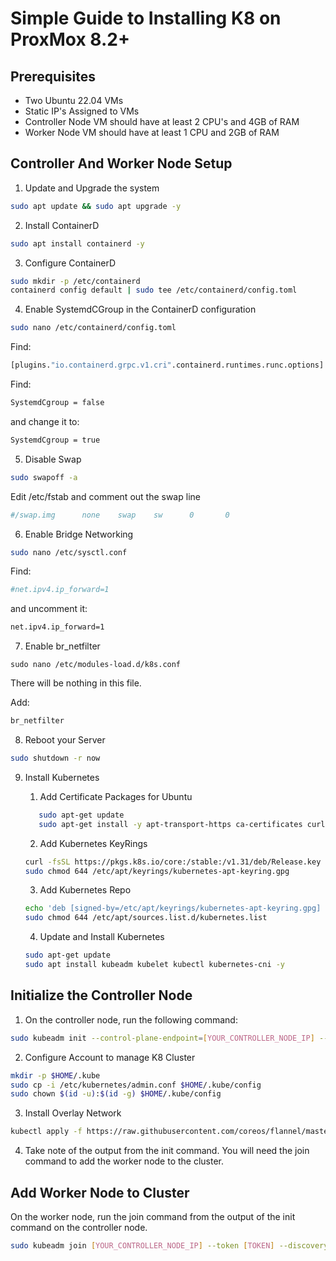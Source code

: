 # Simple Guide to Installing K8 on ProxMox 8.2+

## Prerequisites
- Two Ubuntu 22.04 VMs
- Static IP's Assigned to VMs
- Controller Node VM should have at least 2 CPU's and 4GB of RAM
- Worker Node VM should have at least 1 CPU and 2GB of RAM

## Controller And Worker Node Setup

1. Update and Upgrade the system
```bash 
sudo apt update && sudo apt upgrade -y
```

2. Install ContainerD
```bash
sudo apt install containerd -y
```

3. Configure ContainerD
```bash
sudo mkdir -p /etc/containerd
containerd config default | sudo tee /etc/containerd/config.toml
```

4. Enable SystemdCGroup in the ContainerD configuration
```bash
sudo nano /etc/containerd/config.toml
```

Find:

```bash
[plugins."io.containerd.grpc.v1.cri".containerd.runtimes.runc.options]
```

Find:

```bash
SystemdCgroup = false
```

and change it to: 

```bash
SystemdCgroup = true
```

5. Disable Swap
```bash
sudo swapoff -a
```

Edit /etc/fstab and comment out the swap line
```bash
#/swap.img      none    swap    sw      0       0
```

6. Enable Bridge Networking
```bash
sudo nano /etc/sysctl.conf
```

Find:

```bash
#net.ipv4.ip_forward=1
```

and uncomment it:

```bash
net.ipv4.ip_forward=1
```

7. Enable br_netfilter
```bash_
sudo nano /etc/modules-load.d/k8s.conf
```

There will be nothing in this file.

Add:

```bash	
br_netfilter
```

8. Reboot your Server
```bash
sudo shutdown -r now
```

9. Install Kubernetes
	1. Add Certificate Packages for Ubuntu
	```bash
	   sudo apt-get update
	   sudo apt-get install -y apt-transport-https ca-certificates curl gnupg
    ```

	2. Add Kubernetes KeyRings
	```bash
    curl -fsSL https://pkgs.k8s.io/core:/stable:/v1.31/deb/Release.key | sudo gpg --dearmor -o /etc/apt/keyrings/kubernetes-apt-keyring.gpg
    sudo chmod 644 /etc/apt/keyrings/kubernetes-apt-keyring.gpg 
	```

	3. Add Kubernetes Repo
	```bash
    echo 'deb [signed-by=/etc/apt/keyrings/kubernetes-apt-keyring.gpg] https://pkgs.k8s.io/core:/stable:/v1.31/deb/ /' | sudo tee /etc/apt/sources.list.d/kubernetes.list
    sudo chmod 644 /etc/apt/sources.list.d/kubernetes.list
    ```

	4. Update and Install Kubernetes
	```bash
    sudo apt-get update
    sudo apt install kubeadm kubelet kubectl kubernetes-cni -y
	```

## Initialize the Controller Node

1. On the controller node, run the following command:
```bash
sudo kubeadm init --control-plane-endpoint=[YOUR_CONTROLLER_NODE_IP] --pod-network-cidr=10.244.0.0/16 --node-name controller
```

2. Configure Account to manage K8 Cluster
```bash
mkdir -p $HOME/.kube
sudo cp -i /etc/kubernetes/admin.conf $HOME/.kube/config
sudo chown $(id -u):$(id -g) $HOME/.kube/config
```

3. Install Overlay Network
```bash
kubectl apply -f https://raw.githubusercontent.com/coreos/flannel/master/Documentation/kube-flannel.yml
```

4. Take note of the output from the init command. You will need the join command to add the worker node to the cluster.

## Add Worker Node to Cluster

On the worker node, run the join command from the output of the init command on the controller node.

```bash
sudo kubeadm join [YOUR_CONTROLLER_NODE_IP] --token [TOKEN] --discovery-token-ca-cert-hash sha256:[HASH]
```

